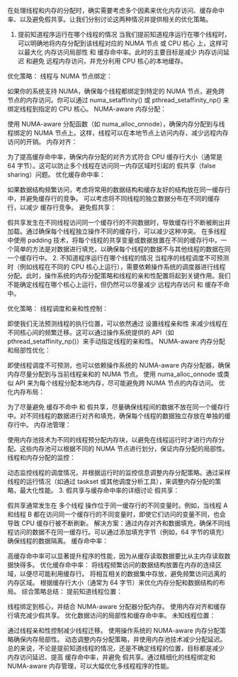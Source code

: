 在处理线程和内存的分配时，确实需要考虑多个因素来优化内存访问、缓存命中率、以及避免假共享。让我们分别讨论这两种情况并提供相关的优化策略。

1. 提前知道程序运行在哪个线程的情况
当我们提前知道程序运行在哪个线程时，可以明确地将内存分配到该线程对应的 NUMA 节点 或 CPU 核心 上，这样可以最大化 内存访问局部性 和 缓存命中率。此时的主要目标是减少 内存访问延迟 和避免 远程内存访问，并充分利用 CPU 核心的本地缓存。

优化策略：
线程与 NUMA 节点绑定：

如果你的系统支持 NUMA，确保每个线程都绑定到特定的 NUMA 节点，避免跨节点的内存访问。你可以通过 numa_setaffinity() 或 pthread_setaffinity_np() 来绑定线程到指定的 CPU 核心。
NUMA-aware 内存分配：

使用 NUMA-aware 分配函数（如 numa_alloc_onnode），确保内存分配到与线程绑定的 NUMA 节点上。这样，线程可以在本地节点上访问内存，减少远程内存访问的开销。
内存对齐：

为了提高缓存命中率，确保内存分配的对齐方式符合 CPU 缓存行大小（通常是 64 字节）。这可以防止多个线程在访问同一内存区域时引起的 假共享（false sharing）问题。
优化缓存命中率：

如果数据结构频繁访问，考虑将常用的数据结构和缓存友好的结构放在同一缓存行中，并避免缓存行的竞争。
可以考虑将不同线程的独立数据分布在不同的缓存行，以减少 缓存行竞争。
避免假共享：

假共享发生在不同线程访问同一个缓存行的不同数据时，导致缓存行不断被刷出并加载。通过确保每个线程独立操作不同的缓存行，可以减少这种冲突。
在多线程中使用 padding 技术，将每个线程的共享变量或数据放置在不同的缓存行中。一个简单的方法是对数据进行填充，以确保每个线程的数据不与其他线程的数据在同一个缓存行中。
2. 不知道程序运行在哪个线程的情况
当程序的线程调度不可预测时（例如线程在不同的 CPU 核心上运行），需要依赖操作系统的调度器进行线程分配。此时，操作系统的内存分配策略和线程的亲和性配置将起到关键作用。我们不能确定线程在哪个核心上运行，但仍然可以尽量减少 远程内存访问 和 缓存不命中。

优化策略：
线程调度和亲和性控制：

即使我们无法预测线程的执行位置，可以依然通过 设置线程亲和性 来减少线程在不同核心间的频繁迁移。这可以通过操作系统提供的 API（如 pthread_setaffinity_np()）来手动指定线程的亲和性。
NUMA-aware 内存分配和局部性优化：

即使线程调度不可预测，也可以依赖操作系统的 NUMA-aware 内存分配器，确保内存尽量分配到与当前线程亲和的 NUMA 节点。
使用 numa_alloc_onnode 或类似 API 来为每个线程分配本地内存，尽可能避免跨 NUMA 节点的内存访问。
优化内存布局：

为了尽量避免 缓存不命中 和 假共享，尽量确保线程间的数据不放在同一个缓存行中。对不同线程的数据进行对齐和填充，确保每个线程的数据独立存放在单独的缓存行中。
内存池管理：

使用内存池技术为不同的线程预分配内存块，以避免在线程运行时才进行内存分配。这些内存池可以根据不同的 NUMA 节点进行划分，保证内存分配的局部性。
线程和内存分配的监控：

动态监控线程的调度情况，并根据运行时的监控信息调整内存分配策略。通过采样线程的运行情况（如通过 taskset 或其他调度分析工具），来调整内存分配的策略，最大化性能。
3. 假共享与缓存命中率的详细讨论
假共享：

假共享通常发生在 多个线程 操作位于同一缓存行的不同变量时。例如，当线程 A 和线程 B 都在访问同一个缓存行的不同变量时，即使它们访问的变量不同，也会导致 CPU 缓存行被不断刷新。
解决方案：通过内存对齐和数据填充，确保不同线程访问的数据不在同一缓存行。可以通过添加填充字节（例如，64 字节的填充）确保线程的数据隔离。
缓存命中率：

高缓存命中率可以显著提升程序的性能，因为从缓存读取数据要比从主内存读取数据快得多。
优化缓存命中率：
将线程频繁访问的数据结构放置在内存的连续区域，以便尽可能利用缓存行。
将相互相关的数据集中存放，避免频繁访问远离的内存区域。
根据缓存行大小（通常为 64 字节）来优化内存分配和数据结构的布局。
综合策略总结：
提前知道线程位置：

线程绑定到核心，并结合 NUMA-aware 分配器分配内存。
使用内存对齐和缓存行填充减少假共享。
优化数据访问的局部性和缓存命中率。
未知线程位置：

通过线程亲和性控制减少线程迁移。
使用操作系统的 NUMA-aware 内存分配策略确保内存局部性。
动态调整内存分配策略，并使用内存池技术减少分配延迟。
总的来说，不论是提前知道线程的情况，还是不确定线程的位置，目标都是减少 内存访问延迟、提高 缓存命中率，并避免 假共享。通过精细化的线程绑定和 NUMA-aware 内存管理，可以大幅优化多线程程序的性能。

